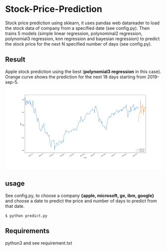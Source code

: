 # Stock-Price-Prediction
Stock price prediction using sklearn, it uses pandas web datareader to load the stock data of company from a specified date (see config.py). Then trains 5 models {simple linear regression, polynominal2 regression, polynomial3 regression, knn regression and bayesian regression} to predict the stock price for the next N specified number of days (see config.py).

## Result
Apple stock prediction using the best (**polynomial3 regression** in this case). Orange curve shows the prediction for the next 18 days starting  from 2019-sep-5.
![prediction](./prediction.png)

## usage
See config.py, to choose a company **{apple, microsoft, ge, ibm, google}** and choose a date to predict the price and number of days to predict from that date.
```shell
$ python predict.py
```
## Requirements
python3 and see requirement.txt

